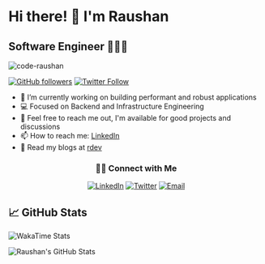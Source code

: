 # Hi there! 👋 I'm Raushan
## Software Engineer 🧑🏻‍💻

<p align="left"> <img src="https://komarev.com/ghpvc/?username=code-raushan&label=Profile%20views&color=0e75b6&style=flat" alt="code-raushan" /> </p>

[![GitHub followers](https://img.shields.io/github/followers/code-raushan?style=social)](https://github.com/code-raushan)
[![Twitter Follow](https://img.shields.io/twitter/follow/raushanksujal?style=social)](https://twitter.com/raushanksujal)

- 🔭 I’m currently working on building performant and robust applications
- 💻 Focused on Backend and Infrastructure Engineering
- 💬 Feel free to reach me out, I'm available for good projects and discussions
- 📫 How to reach me: [LinkedIn](https://linkedin.com/in/raushan-k)
- 🌈 Read my blogs at [rdev](https://rdev.hashnode.dev/)

<h3 align="center"> 🤝🏻 Connect with Me </h3>


<p align="center">
<a href="https://www.linkedin.com/in/raushan-k/"><img alt="LinkedIn" src="https://img.shields.io/badge/LinkedIn-Raushan%20Kumar-blue?style=flat-square&logo=linkedin"></a>
<a href="https://www.twitter.com/raushanksujal"><img alt="Twitter" src="https://img.shields.io/badge/Twitter-raushanksujal-blue?style=flat-square&logo=twitter"></a>
<a href="mailto:raushankumar279878@gmail.com"><img alt="Email" src="https://img.shields.io/badge/Email-Shoot A Mail-blue?style=flat-square&logo=gmail"></a>
</p>


## 📈 GitHub Stats

![WakaTime Stats](https://github-readme-stats.vercel.app/api/wakatime?username=code-raushan&layout=compact&theme=transparent)

![Raushan's GitHub Stats](https://github-readme-stats.vercel.app/api?username=code-raushan&show_icons=true&theme=dark)
